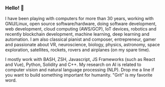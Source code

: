 ### Hello! 👋

I have been playing with computers for more than 30 years, working with GNU/Linux, open source software/hardware, doing software development, web development, cloud computing (AWS/GCP), IoT devices, robotics and recently blockchain development, machine learning, deep learning and automation. I am also classical pianist and composer, entrepreneur, gamer and passionate about VR, neuroscience, biology, physics, astronomy, space exploration, satellites, rockets, rovers and airplanes (on my spare time).

I mostly work with BASH, ZSH, Javascript, JS Frameworks (such as React and Vue), Python, Solidity and C++. My research on AI is related to computer vision and natural language processing (NLP). Drop me a line if you want to build something important for humanity. "Grit" is my favorite word.
